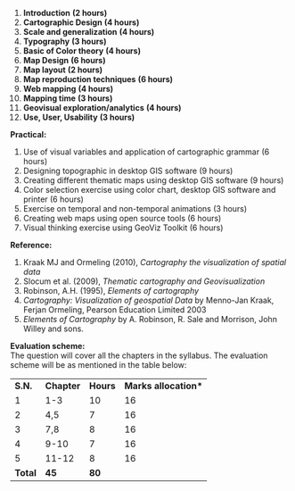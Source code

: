 1. **Introduction** **(2 hours)**
2. **Cartographic Design** **(4 hours)**
3. **Scale and generalization** **(4 hours)**
4. **Typography** **(3 hours)**
5. **Basic of Color theory** **(4 hours)**
6. **Map Design** **(6 hours)**
7. **Map layout** **(2 hours)**
8. **Map reproduction techniques** **(6 hours)**
9. **Web mapping** **(4 hours)**
10. **Mapping time** **(3 hours)**
11. **Geovisual exploration/analytics** **(4 hours)**
12. **Use, User, Usability** **(3 hours)**

**Practical:**

1. Use of visual variables and application of cartographic grammar (6 hours)
2. Designing topographic in desktop GIS software (9 hours)
3. Creating different thematic maps using desktop GIS software (9 hours)
4. Color selection exercise using color chart, desktop GIS software and printer (6 hours)
5. Exercise on temporal and non-temporal animations (3 hours)
6. Creating web maps using open source tools (6 hours)
7. Visual thinking exercise using GeoViz Toolkit (6 hours)

**Reference:**

1. Kraak MJ and Ormeling (2010), *Cartography the visualization of spatial data*
2. Slocum et al. (2009), *Thematic cartography and Geovisualization*
3. Robinson, A.H. (1995), *Elements of cartography*
4. *Cartography: Visualization of geospatial Data* by Menno-Jan Kraak, Ferjan Ormeling, Pearson Education Limited 2003
5. *Elements of Cartography* by A. Robinson, R. Sale and Morrison, John Willey and sons.

**Evaluation scheme:**  
The question will cover all the chapters in the syllabus. The evaluation scheme will be as mentioned in the table below:

|           |             |           |                        |
| --------- | ----------- | --------- | ---------------------- |
| **S.N.**  | **Chapter** | **Hours** | **Marks allocation\*** |
| 1         | 1-3         | 10        | 16                     |
| 2         | 4,5         | 7         | 16                     |
| 3         | 7,8         | 8         | 16                     |
| 4         | 9-10        | 7         | 16                     |
| 5         | 11-12       | 8         | 16                     |
| **Total** | **45**      | **80**    |

